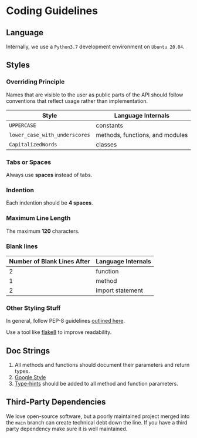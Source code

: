# Coding Guidelines

## Language

Internally, we use a `Python3.7` development environment on `Ubuntu 20.04`.

## Styles

### Overriding Principle

Names that are visible to the user as public parts of the API should follow conventions that reflect usage rather than implementation.

| Style                         | Language Internals              |
|-------------------------------|---------------------------------|
| `UPPERCASE`                   | constants                       |
| `lower_case_with_underscores` | methods, functions, and modules |
| `CapitalizedWords`            | classes                         |

### Tabs or Spaces

Always use **spaces** instead of tabs.

### Indention
Each indention should be **4 spaces**.

### Maximum Line Length
The maximum **120** characters.

### Blank lines

| Number of Blank Lines After | Language Internals |
|-----------------------------|--------------------|
| 2                           | function           |
| 1                           | method             |
| 2                           | import statement   |


### Other Styling Stuff

In general, follow PEP-8 guidelines [outlined here](https://www.python.org/dev/peps/pep-0008/#naming-conventions).

Use a tool like [flake8](https://flake8.pycqa.org/en/latest/) to improve readability.

## Doc Strings

1. All methods and functions should document their parameters and return types.
3. [Google Style](https://sphinxcontrib-napoleon.readthedocs.io/en/latest/example_google.html)
4. [Type-hints](https://docs.python.org/3/library/typing.html) should be added to all method and function parameters.

## Third-Party Dependencies

We love open-source software, but a poorly maintained project merged into the `main` branch can create
technical debt down the line. If you have a third party dependency make sure it is well maintained.